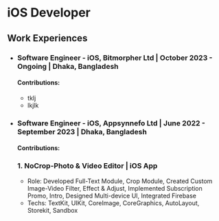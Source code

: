 # iOS Developer

## Work Experiences
- ### Software Engineer - iOS, Bitmorpher Ltd | October 2023 - Ongoing | Dhaka, Bangladesh
  #### Contributions:
    - tklj
    - lkjlk
 
- ### Software Engineer - iOS, Appsynnefo Ltd | June 2022 - September 2023 | Dhaka, Bangladesh
  #### Contributions:
    ### 1. NoCrop-Photo & Video Editor | iOS App
    - Role: Developed Full-Text Module, Crop Module, Created Custom Image-Video Filter, Effect & Adjust, Implemented Subscription Promo, Intro, Designed Multi-device UI, Integrated Firebase
    - Techs: TextKit, UIKit, CoreImage, CoreGraphics, AutoLayout, Storekit, Sandbox
